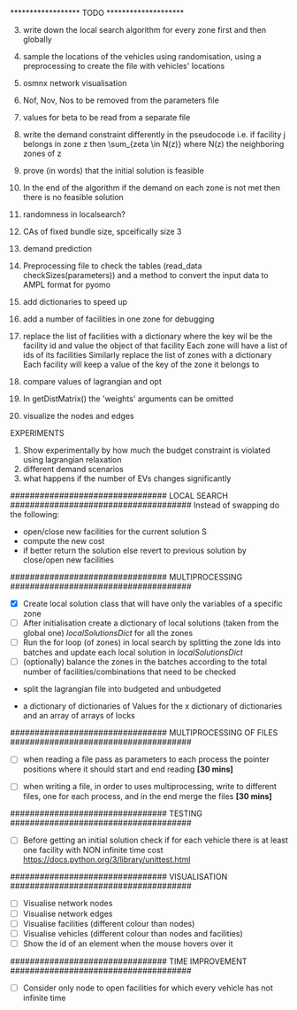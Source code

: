 ****************** TODO ********************

3. write down the local search algorithm for every zone first and then globally
4. sample the locations of the vehicles using randomisation, using a preprocessing to create the file with vehicles' locations
5. osmnx network visualisation
6. Nof, Nov, Nos to be removed from the parameters file
7. values for beta to be read from a separate file



8. write the demand constraint differently in the pseudocode i.e.
if facility j belongs in zone z then 
\sum_{zeta \in N(z)} where N(z) the neighboring zones of z

9. prove (in words) that the initial solution is feasible


10. In the end of the algorithm
if the demand on each zone is not met then there is no feasible solution


11. randomness in localsearch?

12. CAs of fixed bundle size, spceifically size 3

13. demand prediction

14. Preprocessing file to check the tables (read_data checkSizes(parameters)) and a method to convert the input data to AMPL format for pyomo

16. add dictionaries to speed up

17. add a number of facilities in one zone for debugging

18. replace the list of facilities with a dictionary where the key wil be the facility id and value the object of that facility
Each zone will have a list of ids of its facilities
Similarly replace the list of zones with a dictionary
Each facility will keep a value of the key of the zone it belongs to


19. compare values of lagrangian and opt

20. In getDistMatrix() the 'weights' arguments can be omitted

21. visualize the nodes and edges


EXPERIMENTS
1. Show experimentally by how much the budget constraint is violated using lagrangian relaxation
2. different demand scenarios
3. what happens if the number of EVs changes significantly



################################ LOCAL SEARCH #####################################
Instead of swapping do the following:
- open/close new facilities for the current solution S
- compute the new cost
- if better 
    return the solution
  else
    revert to previous solution by close/open new facilities

################################ MULTIPROCESSING #####################################

- [x] Create local solution class that will have only the variables of a specific zone
- [ ] After initialisation create a dictionary of local solutions (taken from the global one) *localSolutionsDict* for all
the zones
- [ ] Run the for loop (of zones) in local search by splitting the zone Ids into batches and update each local solution in
*localSolutionsDict*
- [ ] (optionally) balance the zones in the batches according to the total number of facilities/combinations that need to be
checked  
- split the lagrangian file into budgeted and unbudgeted


- a dictionary of dictionaries of Values for the x dictionary of dictionaries and an array of arrays of locks


################################ MULTIPROCESSING OF FILES #####################################
- [ ] when reading a file pass as parameters to each process the pointer positions where it should start and end 
reading **[30 mins]**
- [ ] when writing a file, in order to uses multiprocessing, write to different files, one for each process, and in
 the end merge the files **[30 mins]**


################################ TESTING #####################################
- [ ] Before getting an initial solution check if for each vehicle there is at least one facility with NON infinite 
time cost https://docs.python.org/3/library/unittest.html

################################ VISUALISATION #####################################
- [ ] Visualise network nodes
- [ ] Visualise network edges
- [ ] Visualise facilities (different colour than nodes)
- [ ] Visualise vehicles (different colour than nodes and facilities)
- [ ] Show the id of an element when the mouse hovers over it

################################ TIME IMPROVEMENT #####################################
- [ ] Consider only node to open facilities for which every vehicle has not infinite time